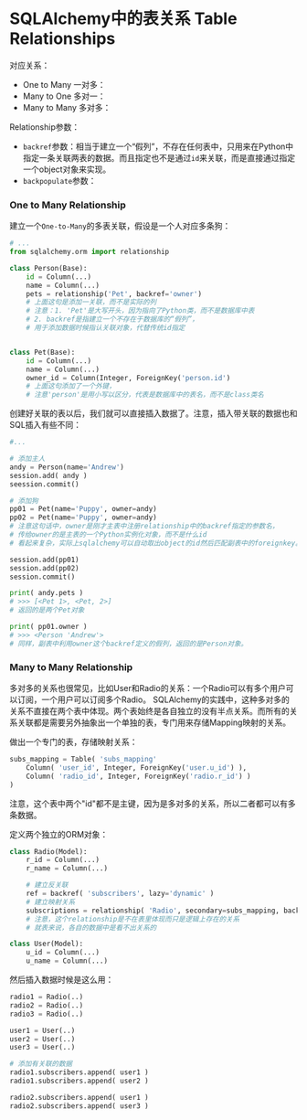 # SQLAlchemy中的表关系 Table Relationships 


对应关系：
- One to Many 一对多： 
- Many to One 多对一：
- Many to Many 多对多：

Relationship参数：
- `backref`参数：相当于建立一个“假列”，不存在任何表中，只用来在Python中指定一条关联两表的数据。而且指定也不是通过`id`来关联，而是直接通过指定一个object对象来实现。
- `backpopulate`参数：

### One to Many Relationship

建立一个`One-to-Many`的多表关联，假设是一个人对应多条狗：
```py
# ...
from sqlalchemy.orm import relationship

class Person(Base):
    id = Column(...)
    name = Column(...)
    pets = relationship('Pet', backref='owner')
    # 上面这句是添加一关联，而不是实际的列
    # 注意：1. 'Pet'是大写开头，因为指向了Python类，而不是数据库中表
    # 2. backref是指建立一个不存在于数据库的“假列”，
    # 用于添加数据时候指认关联对象，代替传统id指定


class Pet(Base):
    id = Column(...)
    name = Column(...)
    owner_id = Column(Integer, ForeignKey('person.id')
    # 上面这句添加了一个外键，
    # 注意'person'是用小写以区分，代表是数据库中的表名，而不是class类名
```

创建好关联的表以后，我们就可以直接插入数据了。注意，插入带关联的数据也和SQL插入有些不同：
```py
#...

# 添加主人
andy = Person(name='Andrew')
session.add( andy )
seession.commit()

# 添加狗
pp01 = Pet(name='Puppy', owner=andy)
pp02 = Pet(name='Puppy', owner=andy)
# 注意这句话中，owner是刚才主表中注册relationship中的backref指定的参数名，
# 传给owner的是主表的一个Python实例化对象，而不是什么id
# 看起来复杂，实际上sqlalchemy可以自动取出object的id然后匹配副表中的foreignkey。

session.add(pp01)
session.add(pp02)
session.commit()

print( andy.pets )
# >>> [<Pet 1>, <Pet, 2>]
# 返回的是两个Pet对象

print( pp01.owner )
# >>> <Person 'Andrew'>
# 同样，副表中利用owner这个backref定义的假列，返回的是Person对象。
```


### Many to Many Relationship


多对多的关系也很常见，比如User和Radio的关系：一个Radio可以有多个用户可以订阅，一个用户可以订阅多个Radio。
SQLAlchemy的实践中，这种多对多的关系不直接在两个表中体现。两个表始终是各自独立的没有半点关系。而所有的关系关联都是需要另外抽象出一个单独的表，专门用来存储Mapping映射的关系。


做出一个专门的表，存储映射关系：
```py
subs_mapping = Table( 'subs_mapping'
    Column( 'user_id', Integer, ForeignKey('user.u_id') ),
    Column( 'radio_id', Integer, ForeignKey('radio.r_id') )
)
```
注意，这个表中两个"id"都不是主键，因为是多对多的关系，所以二者都可以有多条数据。

定义两个独立的ORM对象：
```py
class Radio(Model):
    r_id = Column(...)
    r_name = Column(...)

    # 建立反关联
    ref = backref( 'subscribers', lazy='dynamic' )
    # 建立映射关系
    subscriptions = relationship( 'Radio', secondary=subs_mapping, backref=ref )
    # 注意，这个relationship是不在表里体现而只是逻辑上存在的关系
    # 就表来说，各自的数据中是看不出关系的

class User(Model):
    u_id = Column(...)
    u_name = Column(...)
```

然后插入数据时候是这么用：
```py
radio1 = Radio(..)
radio2 = Radio(..)
radio3 = Radio(..)

user1 = User(..)
user2 = User(..)
user3 = User(..)

# 添加有关联的数据
radio1.subscribers.append( user1 )
radio1.subscribers.append( user2 )

radio2.subscribers.append( user1 )
radio2.subscribers.append( user3 )
```
